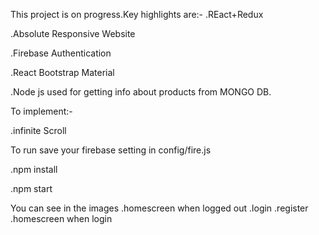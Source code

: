 This project is on progress.Key highlights are:-
.REact+Redux


.Absolute Responsive Website


.Firebase Authentication


.React Bootstrap Material


.Node js used for getting info about products from MONGO DB.
  
To implement:-

.infinite Scroll



To run save your firebase setting in config/fire.js


.npm install

.npm start

   You can see in the images
   .homescreen when logged out
   .login
   .register
   .homescreen when login



